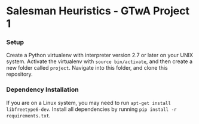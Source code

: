 # Salesman Heuristics - GTwA Project 1

### Setup

Create a Python virtualenv with interpreter version 2.7 or later on your UNIX system. Activate the virtualenv with `source bin/activate`, and then create a new folder called `project`. Navigate into this folder, and clone this repository.

### Dependency Installation

If you are on a Linux system, you may need to run `apt-get install libfreetype6-dev`. Install all dependencies by running `pip install -r requirements.txt`.  

